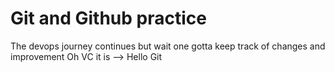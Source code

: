 # Git and Github practice 

The devops journey continues but wait one gotta keep track of changes and improvement 
Oh VC it is --> Hello Git
